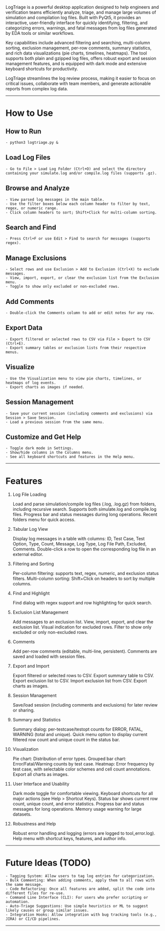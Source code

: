 LogTriage is a powerful desktop application designed to help engineers and verification teams efficiently analyze, triage, and manage large volumes of simulation and compilation log files. Built with PyQt5, it provides an interactive, user-friendly interface for quickly identifying, filtering, and categorizing errors, warnings, and fatal messages from log files generated by EDA tools or similar workflows.

Key capabilities include advanced filtering and searching, multi-column sorting, exclusion management, per-row comments, summary statistics, and rich data visualizations (pie charts, timelines, heatmaps). The tool supports both plain and gzipped log files, offers robust export and session management features, and is equipped with dark mode and extensive keyboard shortcuts for productivity.

LogTriage streamlines the log review process, making it easier to focus on critical issues, collaborate with team members, and generate actionable reports from complex log data.

-------------------------------------------------------------------------------------------------------------------------------------------

# How to Use

## How to Run

    - python3 logtriage.py &

## Load Log Files
    - Go to File > Load Log Folder (Ctrl+O) and select the directory containing your simulate.log and/or compile.log files (supports .gz).

## Browse and Analyze
    - View parsed log messages in the main table.
    - Use the filter boxes below each column header to filter by text, regex, or numeric range.
    - Click column headers to sort; Shift+Click for multi-column sorting.

## Search and Find
    - Press Ctrl+F or use Edit > Find to search for messages (supports regex).

## Manage Exclusions
    - Select rows and use Exclusion > Add to Exclusion (Ctrl+X) to exclude messages.
    - View, import, export, or clear the exclusion list from the Exclusion menu.
    - Toggle to show only excluded or non-excluded rows.

## Add Comments
    - Double-click the Comments column to add or edit notes for any row.

## Export Data
    - Export filtered or selected rows to CSV via File > Export to CSV (Ctrl+E).
    - Export summary tables or exclusion lists from their respective menus.

## Visualize
    - Use the Visualization menu to view pie charts, timelines, or heatmaps of log events.
    - Export charts as images if needed.

## Session Management
    - Save your current session (including comments and exclusions) via Session > Save Session.
    - Load a previous session from the same menu.

## Customize and Get Help
    - Toggle dark mode in Settings.
    - Show/hide columns in the Columns menu.
    - See all keyboard shortcuts and features in the Help menu.

-------------------------------------------------------------------------------------------------------------------------------------------

# Features
1. Log File Loading

    Load and parse simulation/compile log files (.log, .log.gz) from folders, including recursive search.
    Supports both simulate.log and compile.log files.
    Progress bar and status messages during long operations.
    Recent folders menu for quick access.

2. Tabular Log View

    Display log messages in a table with columns:
    ID, Test Case, Test Option, Type, Count, Message, Log Type, Log File Path, Excluded, Comments.
    Double-click a row to open the corresponding log file in an external editor.

3. Filtering and Sorting

    Per-column filtering: supports text, regex, numeric, and exclusion status filters.
    Multi-column sorting: Shift+Click on headers to sort by multiple columns.

4. Find and Highlight

    Find dialog with regex support and row highlighting for quick search.

5. Exclusion List Management

    Add messages to an exclusion list.
    View, import, export, and clear the exclusion list.
    Visual indication for excluded rows.
    Filter to show only excluded or only non-excluded rows.

6. Comments

    Add per-row comments (editable, multi-line, persistent).
    Comments are saved and loaded with session files.

7. Export and Import

    Export filtered or selected rows to CSV.
    Export summary table to CSV.
    Export exclusion list to CSV.
    Import exclusion list from CSV.
    Export charts as images.

8. Session Management

    Save/load session (including comments and exclusions) for later review or sharing.

9. Summary and Statistics

    Summary dialog: per-testcase/testopt counts for ERROR, FATAL, WARNING (total and unique).
    Quick menu option to display current filtered row count and unique count in the status bar.

10. Visualization

    Pie chart: Distribution of error types.
    Grouped bar chart: Error/Fatal/Warning counts by test case.
    Heatmap: Error frequency by test case, with selectable color schemes and cell count annotations.
    Export all charts as images.

11. User Interface and Usability

    Dark mode toggle for comfortable viewing.
    Keyboard shortcuts for all major actions (see Help > Shortcut Keys).
    Status bar shows current row count, unique count, and error statistics.
    Progress bar and status messages for long operations.
    Memory usage warning for large datasets.

12. Robustness and Help

    Robust error handling and logging (errors are logged to tool_error.log).
    Help menu with shortcut keys, features, and author info.

-------------------------------------------------------------------------------------------------------------------------------------------

# Future Ideas (TODO)

    - Tagging System: Allow users to tag log entries for categorization.
    - Bulk Commenting: When adding comments, apply them to all rows with the same message.
    - Code Refactoring: Once all features are added, split the code into different files for re-use.
    - Command Line Interface (CLI): For users who prefer scripting or automation.
    - Auto-Triage Suggestions: Use simple heuristics or ML to suggest likely causes or group similar issues.
    - Integration Hooks: Allow integration with bug tracking tools (e.g., JIRA) or CI/CD pipelines.

-------------------------------------------------------------------------------------------------------------------------------------------
